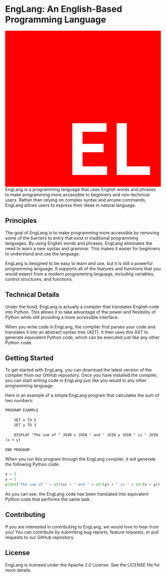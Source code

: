 # EngLang: An English-Based Programming Language

<img style="float: left;" src="assets/logo.png"> EngLang is a programming language that uses English words and phrases to make programming more accessible to beginners and non-technical users. Rather than relying on complex syntax and arcane commands, EngLang allows users to express their ideas in natural language.

## Principles

The goal of EngLang is to make programming more accessible by removing some of the barriers to entry that exist in traditional programming languages. By using English words and phrases, EngLang eliminates the need to learn a new syntax and grammar. This makes it easier for beginners to understand and use the language.

EngLang is designed to be easy to learn and use, but it is still a powerful programming language. It supports all of the features and functions that you would expect from a modern programming language, including variables, control structures, and functions.

## Technical Details

Under the hood, EngLang is actually a compiler that translates English code into Python. This allows it to take advantage of the power and flexibility of Python while still providing a more accessible interface.

When you write code in EngLang, the compiler first parses your code and translates it into an abstract syntax tree (AST). It then uses this AST to generate equivalent Python code, which can be executed just like any other Python code.

## Getting Started

To get started with EngLang, you can download the latest version of the compiler from our GitHub repository. Once you have installed the compiler, you can start writing code in EngLang just like you would in any other programming language.

Here is an example of a simple EngLang program that calculates the sum of two numbers:

```EngLang
PROGRAM EXAMPLE

    SET x TO 5
    SET y TO 3

    DISPLAY "The sum of " JOIN x JOIN " and " JOIN y JOIN " is " JOIN (x + y)

END PROGRAM
```

When you run this program through the EngLang compiler, it will generate the following Python code:

```python
x = 5
y = 3
print("The sum of " + str(x) + " and " + str(y) + " is " + str(x + y))
```

As you can see, the EngLang code has been translated into equivalent Python code that performs the same task.

## Contributing

If you are interested in contributing to EngLang, we would love to hear from you! You can contribute by submitting bug reports, feature requests, or pull requests to our GitHub repository.

## License

EngLang is licensed under the Apache 2.0 License. See the LICENSE file for more details.
